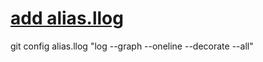 # [add alias.llog](https://github.com/BenSYZ/LearnGitTotalFile/blob/master/.gitconfig)

git config alias.llog "log --graph --oneline --decorate --all"
